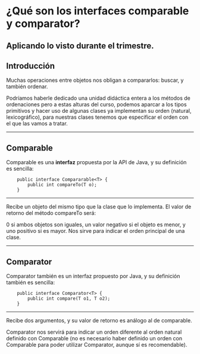 # ¿Qué son los interfaces comparable y comparator?

## Aplicando lo visto durante el trimestre.

## Introducción

Muchas operaciones entre objetos nos obligan a compararlos: buscar, y también ordenar. 

Podríamos haberle dedicado una unidad didáctica entera a los métodos de ordenaciones pero a estas alturas del curso, podemos aparcar a los tipos primitivos y hacer uso de algunas clases ya implementan su orden (natural, lexicográfico), para nuestras clases tenemos que especificar el orden con el que las vamos a tratar.

---

## Comparable

Comparable es una **interfaz** propuesta por la API de Java, y su definición es sencilla:

        public interface Compararable<T> {
            public int compareTo(T o);
        }

---

Recibe un objeto del mismo tipo que la clase que lo implementa. El valor de retorno del método compareTo será:

0 si ambos objetos son iguales,
un valor negativo si el objeto es menor,
y uno positivo si es mayor.
Nos sirve para indicar el orden principal de una clase.

---

## Comparator

Comparator también es un interfaz propuesto por Java, y su definición también es sencilla:

        public interface Comparator<T> {
            public int compare(T o1, T o2);
        }

---

Recibe dos argumentos, y su valor de retorno es análogo al de comparable.

Comparator nos servirá para indicar un orden diferente al orden natural definido con Comparable (no es necesario haber definido un orden con Comparable para poder utilizar Comparator, aunque sí es recomendable).
